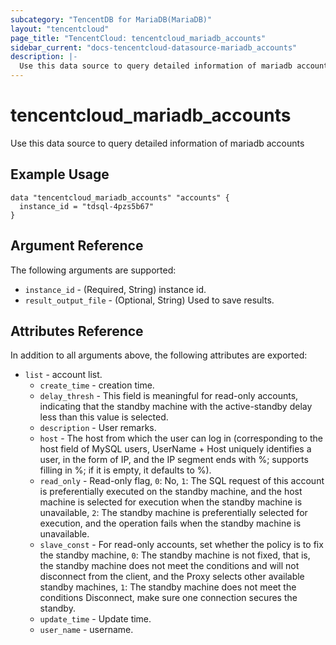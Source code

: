 ```yaml
---
subcategory: "TencentDB for MariaDB(MariaDB)"
layout: "tencentcloud"
page_title: "TencentCloud: tencentcloud_mariadb_accounts"
sidebar_current: "docs-tencentcloud-datasource-mariadb_accounts"
description: |-
  Use this data source to query detailed information of mariadb accounts
---
```


# tencentcloud_mariadb_accounts

Use this data source to query detailed information of mariadb accounts

## Example Usage

```hcl
data "tencentcloud_mariadb_accounts" "accounts" {
  instance_id = "tdsql-4pzs5b67"
}
```

## Argument Reference

The following arguments are supported:

* `instance_id` - (Required, String) instance id.
* `result_output_file` - (Optional, String) Used to save results.

## Attributes Reference

In addition to all arguments above, the following attributes are exported:

* `list` - account list.
  * `create_time` - creation time.
  * `delay_thresh` - This field is meaningful for read-only accounts, indicating that the standby machine with the active-standby delay less than this value is selected.
  * `description` - User remarks.
  * `host` - The host from which the user can log in (corresponding to the host field of MySQL users, UserName + Host uniquely identifies a user, in the form of IP, and the IP segment ends with %; supports filling in %; if it is empty, it defaults to %).
  * `read_only` - Read-only flag, `0`: No, `1`: The SQL request of this account is preferentially executed on the standby machine, and the host machine is selected for execution when the standby machine is unavailable, `2`: The standby machine is preferentially selected for execution, and the operation fails when the standby machine is unavailable.
  * `slave_const` - For read-only accounts, set whether the policy is to fix the standby machine, `0`: The standby machine is not fixed, that is, the standby machine does not meet the conditions and will not disconnect from the client, and the Proxy selects other available standby machines, `1`: The standby machine does not meet the conditions Disconnect, make sure one connection secures the standby.
  * `update_time` - Update time.
  * `user_name` - username.


